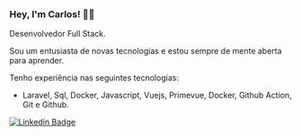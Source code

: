 ### Hey, I'm Carlos! 👋🏾

Desenvolvedor Full Stack.

Sou um entusiasta de novas tecnologias e estou sempre de mente aberta para aprender. 

Tenho experiência nas seguintes tecnologias: 
  - Laravel, Sql, Docker, Javascript, Vuejs, Primevue, Docker, Github Action, Git e Github.

[![Linkedin Badge](https://img.shields.io/badge/-LinkedIn-blue?style=flat-square&logo=Linkedin&logoColor=white&link=https://www.linkedin.com/in/carlos-eduardo-alves-viana/)](https://www.linkedin.com/in/carlos-eduardo-alves-viana/)
